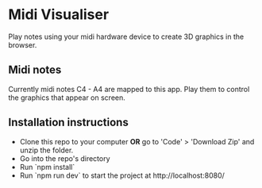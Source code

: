 # Midi Visualiser
Play notes using your midi hardware device to create 3D graphics in the browser.

## Midi notes
Currently midi notes C4 - A4 are mapped to this app. Play them to control the graphics that appear on screen.

## Installation instructions
<ul>
<li> Clone this repo to your computer <b>OR</b> go to 'Code' > 'Download Zip' and unzip the folder.
<li> Go into the repo's directory
<li> Run `npm install`
<li> Run `npm run dev` to start the project at http://localhost:8080/
</ul>
